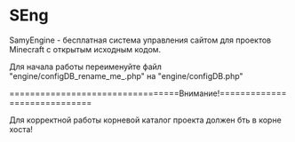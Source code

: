 # SEng
SamyEngine - бесплатная система управления сайтом для проектов Minecraft с открытым исходным кодом.

Для начала работы переименуйте файл "engine/configDB_rename_me_.php" на "engine/configDB.php"


=================================Внимание!=============================

Для корректной работы корневой каталог проекта должен бть в корне хоста!